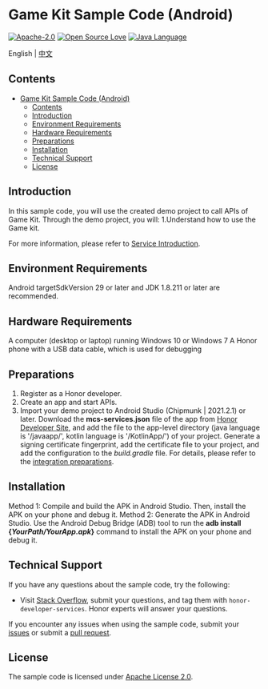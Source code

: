 # Game Kit Sample Code (Android)
[![Apache-2.0](https://img.shields.io/badge/license-Apache-blue)](http://www.apache.org/licenses/LICENSE-2.0)
[![Open Source Love](https://img.shields.io/static/v1?label=Open%20Source&message=%E2%9D%A4%EF%B8%8F&color=green)](https://developer.hihonor.com/demos/)
[![Java Language](https://img.shields.io/badge/language-java-green.svg)](https://www.java.com/en/)

English | [中文](README_ZH.md)

## Contents

- [Game Kit Sample Code (Android)](#game-kit-sample-code-android)
  - [Contents](#contents)
  - [Introduction](#introduction)
  - [Environment Requirements](#environment-requirements)
  - [Hardware Requirements](#hardware-requirements)
  - [Preparations](#preparations)
  - [Installation](#installation)
  - [Technical Support](#technical-support)
  - [License](#license)

## Introduction

In this sample code, you will use the created demo project to call APIs of Game Kit. Through the demo project, you will:
1.Understand how to use the Game kit.

For more information, please refer to
[Service Introduction](https://developer.honor.com/cn/tg/page/tg2022110110100005?navation=dh51628604092081373194%2F1).

## Environment Requirements

Android targetSdkVersion 29 or later and JDK 1.8.211 or later are recommended.

## Hardware Requirements

A computer (desktop or laptop) running Windows 10 or Windows 7
A Honor phone with a USB data cable, which is used for debugging

## Preparations
1.	Register as a Honor developer.
2.	Create an app and start APIs.
3.	Import your demo project to Android Studio (Chipmunk | 2021.2.1) or later. Download the **mcs-services.json** file of the app from [Honor Developer Site](https://developer.honor.com/cn/docs/11016/guides/intergrate), and add the file to the app-level directory (java language is '/javaapp/', kotlin language is '/KotlinApp/') of your project. Generate a signing certificate fingerprint, add the certificate file to your project, and add the configuration to the *build.gradle* file. For details, please refer to the [integration preparations](https://developer.honor.com/cn/docs/11016/guides/scene-thread).


## Installation
Method 1: Compile and build the APK in Android Studio. Then, install the APK on your phone and debug it.
Method 2: Generate the APK in Android Studio. Use the Android Debug Bridge (ADB) tool to run the **adb install {*YourPath/YourApp.apk*}** command to install the APK on your phone and debug it.

## Technical Support

If you have any questions about the sample code, try the following:
- Visit [Stack Overflow](https://stackoverflow.com/questions/tagged/honor-developer-services?tab=Votes), submit your questions, and tag them with `honor-developer-services`. Honor experts will answer your questions.

If you encounter any issues when using the sample code, submit your [issues](https://github.com/Honor-Developer/gamekit-demo/issues) or submit a [pull request](https://github.com/Honor-Developer/gamekit-demo/pulls).

## License
The sample code is licensed under [Apache License 2.0](http://www.apache.org/licenses/LICENSE-2.0).